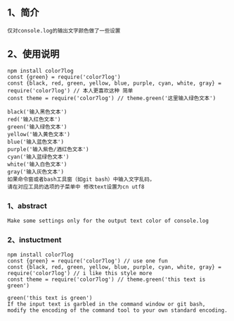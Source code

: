 ## 1、简介
    仅对console.log的输出文字颜色做了一些设置
## 2、使用说明
    npm install color7log
    const {green} = require('color7log')
    const {black, red, green, yellow, blue, purple, cyan, white, gray} = require('color7log') // 本人更喜欢这种 简单
    const theme = require('color7log') // theme.green('这里输入绿色文本')

    black('输入黑色文本')
    red('输入红色文本')
    green('输入绿色文本')
    yellow('输入黄色文本')
    blue('输入蓝色文本')
    purple('输入紫色/酒红色文本')
    cyan('输入蓝绿色文本')
    white('输入白色文本')
    gray('输入灰色文本')
    如果命令窗或者bash工具窗（如git bash）中输入文字乱码，
    请在对应工具的选项的子菜单中 修改text设置为cn utf8
### 1、abstract
    Make some settings only for the output text color of console.log
### 2、instuctment
    npm install color7log
    const {green} = require('color7log') // use one fun
    const {black, red, green, yellow, blue, purple, cyan, white, gray} = require('color7log') // i like this style more
    const theme = require('color7log') // theme.green('this text is green')

    green('this text is green')
    If the input text is garbled in the command window or git bash,
    modify the encoding of the command tool to your own standard encoding.